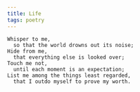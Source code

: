 ```yaml
---
title: Life
tags: poetry
---
```


    Whisper to me,
      so that the world drowns out its noise;
    Hide from me,
      that everything else is looked over;
    Touch me not,
      until each moment is an expectation;
    List me among the things least regarded,
      that I outdo myself to prove my worth.


